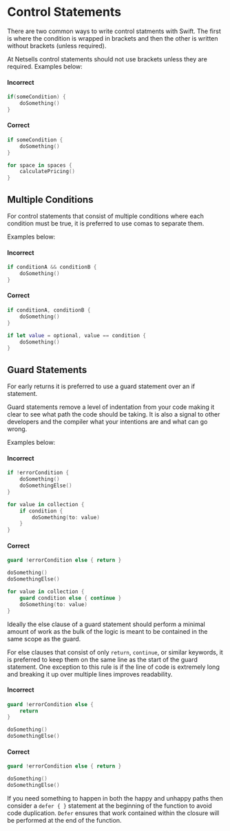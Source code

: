 # Control Statements

There are two common ways to write control statments with Swift. The first is where the condition is wrapped in brackets and then the other is written without brackets (unless required).

At Netsells control statements should not use brackets unless they are required. Examples below:

#### Incorrect

```swift
if(someCondition) {
    doSomething()
}
```

#### Correct

```swift
if someCondition {
    doSomething()
}
```

``` swift
for space in spaces {
    calculatePricing()
}
```
## Multiple Conditions

For control statements that consist of multiple conditions where each condition must be true, it is preferred to use comas to separate them.
 

Examples below:

#### Incorrect

```swift 
if conditionA && conditionB {
	doSomething()
}
```

#### Correct

```swift 
if conditionA, conditionB {
	doSomething()
}
```

```swift 
if let value = optional, value == condition {
	doSomething()
}
```

## Guard Statements

For early returns it is preferred to use a guard statement over an if statement. 

Guard statements remove a level of indentation from your code making it clear to see what path the code should be taking. It is also a signal to other developers and the compiler what your intentions are and what can go wrong.

Examples below:

#### Incorrect

```swift 
if !errorCondition {
	doSomething()
	doSomethingElse()
}
```

```swift 
for value in collection {
	if condition {
		doSomething(to: value)
	}
}
```

#### Correct

```swift 
guard !errorCondition else { return }

doSomething()
doSomethingElse()
```

```swift 
for value in collection {
	guard condition else { continue }
	doSomething(to: value)
}

```

Ideally the else clause of a guard statement should perform a minimal amount of work as the bulk of the logic is meant to be contained in the same scope as the guard.

For else clauses that consist of only ``` return ```, ```continue```, or similar keywords, it is preferred to keep them on the same line as the start of the guard statement. One exception to this rule is if the line of code is extremely long and breaking it up over multiple lines improves readability.


#### Incorrect


```swift 
guard !errorCondition else { 
	return 
}

doSomething()
doSomethingElse()
```

#### Correct

```swift 
guard !errorCondition else { return }

doSomething()
doSomethingElse()
```

If you need something to happen in both the happy and unhappy paths then consider a ```defer { }``` statement at the beginning of the function to avoid code duplication. ```Defer``` ensures that work contained within the closure will be performed at the end of the function.
